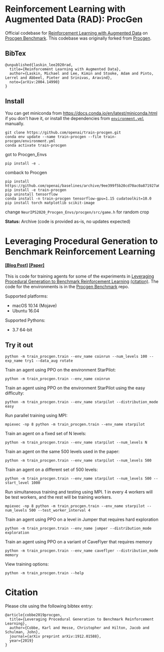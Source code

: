 # Reinforcement Learning with Augmented Data (RAD): ProcGen

Official codebase for [Reinforcement Learning with Augmented Data](https://mishalaskin.github.io/rad) on [Procgen Benchmark](https://github.com/openai/procgen). This codebase was originally forked from [Procgen](https://github.com/openai/train-procgen). 

## BibTex

```
@unpublished{laskin_lee2020rad,
  title={Reinforcement Learning with Augmented Data},
  author={Laskin, Michael and Lee, Kimin and Stooke, Adam and Pinto, Lerrel and Abbeel, Pieter and Srinivas, Aravind},
  note={arXiv:2004.14990}
}
```


## Install

You can get miniconda from https://docs.conda.io/en/latest/miniconda.html if you don't have it, or install the dependencies from [`environment.yml`](environment.yml) manually.

```
git clone https://github.com/openai/train-procgen.git
conda env update --name train-procgen --file train-procgen/environment.yml
conda activate train-procgen
```
got to Procgen_Envs

```
pip install -e .
```
comback to Procgen
```
pip install https://github.com/openai/baselines/archive/9ee399f5b20cd70ac0a871927a6cf043b478193f.zip
pip install -e train-procgen
pip uninstall tensorflow
conda install -n train-procgen tensorflow-gpu=1.15 cudatoolkit=10.0
pip install torch matplotlib scikit-image
```

change `NeurIPS2020_Procgen_Envs/procgen/src/game.h` for random crop




**Status:** Archive (code is provided as-is, no updates expected)

# Leveraging Procedural Generation to Benchmark Reinforcement Learning

#### [[Blog Post]](https://openai.com/blog/procgen-benchmark/) [[Paper]](https://arxiv.org/abs/1912.01588)

This is code for training agents for some of the experiments in [Leveraging Procedural Generation to Benchmark Reinforcement Learning](https://cdn.openai.com/procgen.pdf) [(citation)](#citation).  The code for the environments is in the [Procgen Benchmark](https://github.com/openai/procgen) repo.

Supported platforms:

- macOS 10.14 (Mojave)
- Ubuntu 16.04

Supported Pythons:

- 3.7 64-bit


## Try it out


```
python -m train_procgen.train --env_name coinrun --num_levels 100 --exp_name try1 --data_aug rotate
```


Train an agent using PPO on the environment StarPilot:

```
python -m train_procgen.train --env_name coinrun
```

Train an agent using PPO on the environment StarPilot using the easy difficulty:

```
python -m train_procgen.train --env_name starpilot --distribution_mode easy
```

Run parallel training using MPI:

```
mpiexec -np 8 python -m train_procgen.train --env_name starpilot
```

Train an agent on a fixed set of N levels:

```
python -m train_procgen.train --env_name starpilot --num_levels N
```

Train an agent on the same 500 levels used in the paper:

```
python -m train_procgen.train --env_name starpilot --num_levels 500
```

Train an agent on a different set of 500 levels:

```
python -m train_procgen.train --env_name starpilot --num_levels 500 --start_level 1000
```

Run simultaneous training and testing using MPI. 1 in every 4 workers will be test workers, and the rest will be training workers.

```
mpiexec -np 8 python -m train_procgen.train --env_name starpilot --num_levels 500 --test_worker_interval 4
```

Train an agent using PPO on a level in Jumper that requires hard exploration

```
python -m train_procgen.train --env_name jumper --distribution_mode exploration
```

Train an agent using PPO on a variant of CaveFlyer that requires memory

```
python -m train_procgen.train --env_name caveflyer --distribution_mode memory
```

View training options:

```
python -m train_procgen.train --help
```

# Citation

Please cite using the following bibtex entry:

```
@article{cobbe2019procgen,
  title={Leveraging Procedural Generation to Benchmark Reinforcement Learning},
  author={Cobbe, Karl and Hesse, Christopher and Hilton, Jacob and Schulman, John},
  journal={arXiv preprint arXiv:1912.01588},
  year={2019}
}
```
